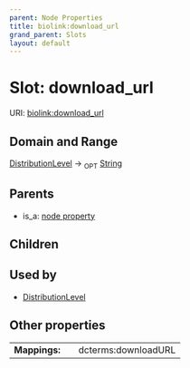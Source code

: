 ```yaml
---
parent: Node Properties
title: biolink:download_url
grand_parent: Slots
layout: default
---
```


# Slot: download_url




URI: [biolink:download_url](https://w3id.org/biolink/vocab/download_url)

## Domain and Range

[DistributionLevel](DistributionLevel.md) ->  <sub>OPT</sub> [String](types/String.md)

## Parents

 *  is_a: [node property](node_property.md)

## Children


## Used by

 * [DistributionLevel](DistributionLevel.md)

## Other properties

|  |  |  |
| --- | --- | --- |
| **Mappings:** | | dcterms:downloadURL |

